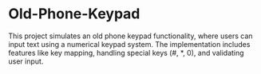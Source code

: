 # Old-Phone-Keypad
This project simulates an old phone keypad functionality, where users can input text using a numerical keypad system. The implementation includes features like key mapping, handling special keys (#, *, 0), and validating user input.
